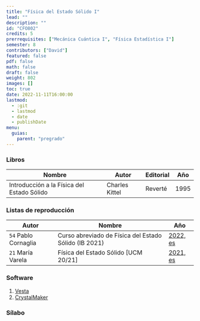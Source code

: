 ```yaml
---
title: "Física del Estado Sólido I"
lead: ""
description: ""
id: "CFO802"
credits: 5
prerrequisites: ["Mecánica Cuántica I", "Física Estadística I"]
semester: 8
contributors: ["David"]
featured: false
pdf: false
math: false
draft: false
weight: 802
images: []
toc: true
date: 2022-11-11T16:00:00
lastmod:
  - :git
  - lastmod
  - date
  - publishDate
menu:
  guias:
    parent: "pregrado"
---
```


### Libros

| Nombre   | Autor   | Editorial | Año |
|----------| --------|-----------|-----|
| Introducción a la Física del Estado Sólido | Charles Kittel | Reverté | 1995 |

### Listas de reproducción

| Autor | Nombre | Año |
| ----- | ------ | --- |
| ```54``` Pablo Cornaglia | Curso abreviado de Física del Estado Sólido (IB 2021) | [2022, es](https://www.youtube.com/playlist?list=PLt0p9VyP1dONpYkXDhDlE9wY5X9nyxwST) |
| ```21``` María Varela | Física del Estado Sólido [UCM 20/21] | [2021, es](https://www.youtube.com/playlist?list=PLppzU9a2axuTsADX5nfh7rsk0htwdxuZe) |

### Software

1. [Vesta](http://jp-minerals.org/vesta/en/)
2. [CrystalMaker](http://crystalmaker.com/)

### Sílabo
